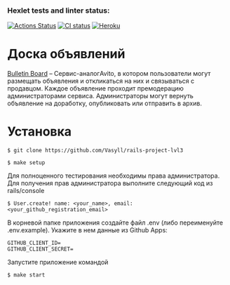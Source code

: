 ### Hexlet tests and linter status:
[![Actions Status](https://github.com/mike090/rails-project-lvl3/workflows/hexlet-check/badge.svg)](https://github.com/mike090/rails-project-lvl3/actions)
[![CI status](https://github.com/mike090/rails-project-lvl3/actions/workflows/ci.yml/badge.svg)](https://github.com/mike090/rails-project-lvl3/actions)
[![Heroku](https://heroku-badge.herokuapp.com/?app=hexlet-rails-bulletin-board&style=flat)](https://hexlet-rails-bulletin-board.herokuapp.com/)

# Доска объявлений

[Bulletin Board](https://hexlet-rails-bulletin-board.herokuapp.com/) – Сервис-аналогAvito, в котором пользователи могут размещать объявления и откликаться на них и связываться с продавцом. Каждое объявление проходит премодерацию администраторами сервиса. Администраторы могут вернуть объявление на доработку, опубликовать или отправить в архив.

# Установка

```
$ git clone https://github.com/Vasyll/rails-project-lvl3

$ make setup
```

Для полноценного тестирования необходимы права администратора. Для получения прав администратора выполните следующий код из rails/console 

```
$ User.create! name: <your_name>, email: <your_github_registration_email>
```

В корневой папке приложения создайте файл .env (либо переименуйте .env.example). Укажите в нем данные из Github Apps:

```
GITHUB_CLIENT_ID=
GITHUB_CLIENT_SECRET=
```

Запустите приложение командой 

```
$ make start
```
